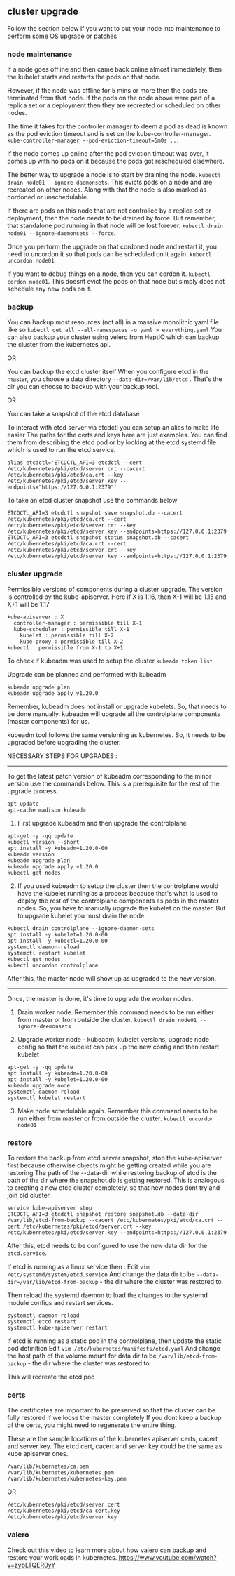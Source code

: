 ## cluster upgrade

Follow the section below if you want to put your node into maintenance to perform some OS upgrade or patches

### node maintenance

If a node goes offline and then came back online almost immediately, then the kubelet starts and restarts the pods on that node.

However, if the node was offline for 5 mins or more then the pods are terminated from that node.
If the pods on the node above were part of a replica set or a deployment then they are recreated or scheduled on other nodes.

The time it takes for the controller manager to deem a pod as dead is known as the pod eviction timeout and is set on the kube-controller-manager.
`kube-controller-manager --pod-eviction-timeout=5m0s ...`

If the node comes up online after the pod eviction timeout was over, it comes up with no pods on it because the pods got rescheduled elsewhere.

The better way to upgrade a node is to start by draining the node.
`kubectl drain node01 --ignore-daemonsets`.
This evicts pods on a node and are recreated on other nodes.
Along with that the node is also marked as cordoned or unschedulable.

If there are pods on this node that are not controlled by a replica set or deployment, then the node needs to be drained by force.
But remember, that standalone pod running in that node will be lost forever.
`kubectl drain node01 --ignore-daemonsets --force`.

Once you perform the upgrade on that cordoned node and restart it, you need to uncordon it so that pods can be scheduled on it again.
`kubectl uncordon node01`

If you want to debug things on a node, then you can cordon it.
`kubectl cordon node01`.
This doesnt evict the pods on that node but simply does not schedule any new pods on it.

### backup

You can backup most resources (not all) in a massive monolithic yaml file like so
`kubectl get all --all-namespaces -o yaml > everything.yaml`
You can also backup your cluster using velero from HeptIO which can backup the cluster from the kubernetes api.

OR

You can backup the etcd cluster itself
When you configure etcd in the master, you choose a data directory `--data-dir=/var/lib/etcd` .
That's the dir you can choose to backup with your backup tool.

OR

You can take a snapshot of the etcd database

To interact with etcd server via etcdctl you can setup an alias to make life easier
The paths for the certs and keys here are just examples. You can find them from describing the etcd pod
or by looking at the etcd systemd file which is used to run the etcd service.

`alias etcdctl='ETCDCTL_API=3 etcdctl --cert /etc/kubernetes/pki/etcd/server.crt --cacert /etc/kubernetes/pki/etcd/ca.crt --key /etc/kubernetes/pki/etcd/server.key --endpoints="https://127.0.0.1:2379"'`

To take an etcd cluster snapshot use the commands below
```
ETCDCTL_API=3 etcdctl snapshot save snapshot.db --cacert /etc/kubernetes/pki/etcd/ca.crt --cert /etc/kubernetes/pki/etcd/server.crt --key /etc/kubernetes/pki/etcd/server.key --endpoints=https://127.0.0.1:2379
ETCDCTL_API=3 etcdctl snapshot status snapshot.db --cacert /etc/kubernetes/pki/etcd/ca.crt --cert /etc/kubernetes/pki/etcd/server.crt --key /etc/kubernetes/pki/etcd/server.key --endpoints=https://127.0.0.1:2379
```

### cluster upgrade

Permissible versions of components during a cluster upgrade. The version is controlled by the kube-apiserver.
Here if X is 1.16, then X-1 will be 1.15 and X+1 will be 1.17
```
kube-apiserver : X
  controller-manager : permissible till X-1
  kube-scheduler : permissible till X-1
    kubelet : permissible till X-2
    kube-proxy : permissible till X-2
kubectl : permissible from X-1 to X+1
```

To check if kubeadm was used to setup the cluster
`kubeadm token list`

Upgrade can be planned and performed with kubeadm
```
kubeadm upgrade plan
kubeadm upgrade apply v1.20.0
```
Remember, kubeadm does not install or upgrade kubelets. So, that needs to be done manually.
kubeadm will upgrade all the controlplane components (master components) for us.

kubeadm tool follows the same versioning as kubernetes. So, it needs to be upgraded before upgrading the cluster.

NECESSARY STEPS FOR UPGRADES :
____________________________________

To get the latest patch version of kubeadm corresponding to the minor version use the commands below.
This is a prerequisite for the rest of the upgrade process.
```
apt update
apt-cache madison kubeadm
```

1. First upgrade kubeadm and then upgrade the controlplane
```
apt-get -y -qq update
kubectl version --short
apt install -y kubeadm=1.20.0-00
kubeadm version
kubeadm upgrade plan
kubeadm upgrade apply v1.20.0
kubectl get nodes
```

2. If you used kubeadm to setup the cluster then the controlplane would have the kubelet running as a process
because that's what is used to deploy the rest of the controlplane components as pods in the master nodes.
So, you have to manually upgrade the kubelet on the master. But to upgrade kubelet you must drain the node.
```
kubectl drain controlplane --ignore-daemon-sets
apt install -y kubelet=1.20.0-00
apt install -y kubectl=1.20.0-00
systemctl daemon-reload
systemctl restart kubelet
kubectl get nodes
kubectl uncordon controlplane
```
After this, the master node will show up as upgraded to the new version.

-------------------------
Once, the master is done, it's time to upgrade the worker nodes.

1. Drain worker node. Remember this command needs to be run either from master or from outside the cluster.
`kubectl drain node01 --ignore-daemonsets`

2. Upgrade worker node - kubeadm, kubelet versions, upgrade node config so that the kubelet can pick up the new config and then restart kubelet
```
apt-get -y -qq update
apt install -y kubeadm=1.20.0-00
apt install -y kubelet=1.20.0-00
kubeadm upgrade node
systemctl daemon-reload
systemctl kubelet restart
```

3. Make node schedulable again. Remember this command needs to be run either from master or from outside the cluster.
`kubectl uncordon node01`

### restore

To restore the backup from etcd server snapshot, stop the kube-apiserver first because otherwise objects might be getting created while you are restoring
The path of the --data-dir while restoring backup of etcd is the path of the dir where the snapshot.db is getting restored.
This is analogous to creating a new etcd cluster completely, so that new nodes dont try and join old cluster.
```
service kube-apiserver stop
ETCDCTL_API=3 etcdctl snapshot restore snapshot.db --data-dir /var/lib/etcd-from-backup --cacert /etc/kubernetes/pki/etcd/ca.crt --cert /etc/kubernetes/pki/etcd/server.crt --key /etc/kubernetes/pki/etcd/server.key --endpoints=https://127.0.0.1:2379
```

After this, etcd needs to be configured to use the new data dir for the `etcd.service`.

If etcd is running as a linux service then :
  Edit `vim /etc/systemd/system/etcd.service`
  And change the data dir to be `--data-dir=/var/lib/etcd-from-backup` - the dir where the cluster was restored to.

  Then reload the systemd daemon to load the changes to the systemd module configs and restart services.
  ```
  systemctl daemon-reload
  systemctl etcd restart
  systemctl kube-apiserver restart
  ```

If etcd is running as a static pod in the controlplane, then update the static pod definition
  Edit `vim /etc/kubernetes/manifests/etcd.yaml`
  And change the host path of the volume mount for data dir to be `/var/lib/etcd-from-backup` - the dir where the cluster was restored to.

  This will recreate the etcd pod


### certs

The certificates are important to be preserved so that the cluster can be fully restored if we loose the master completely
If you dont keep a backup of the certs, you might need to regenerate the entire thing.

These are the sample locations of the kubernetes apiserver certs, cacert and server key.
The etcd cert, cacert and server key could be the same as kube apiserver ones.

```
/var/lib/kubernetes/ca.pem
/var/lib/kubernetes/kubernetes.pem
/var/lib/kubernetes/kubernetes-key.pem
```

OR

```
/etc/kubernetes/pki/etcd/server.cert
/etc/kubernetes/pki/etcd/ca-cert.key
/etc/kubernetes/pki/etcd/server.key
```

### valero

Check out this video to learn more about how valero can backup and restore your workloads in kubernetes.
https://www.youtube.com/watch?v=zybLTQER0yY
